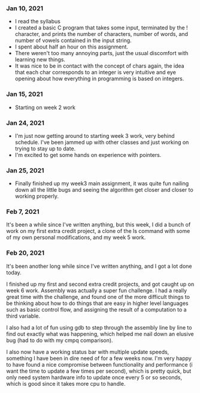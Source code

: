 ### Jan 10, 2021
 - I read the syllabus
 - I created a basic C program that takes some input, terminated by the ! character, and prints the number of characters, number of words, and number of vowels contained in the input string.
 - I spent about half an hour on this assignment.
 - There weren't too many annoying parts, just the usual discomfort with learning new things.
 - It was nice to be in contact with the concept of chars again, the idea that each char corresponds to an integer is very intuitive and eye opening about how everything in programming is based on integers.

### Jan 15, 2021
 - Starting on week 2 work

### Jan 24, 2021
 - I'm just now getting around to starting week 3 work, very behind schedule. I've been jammed up with other classes and just working on trying to stay up to date.
 - I'm excited to get some hands on experience with pointers.

### Jan 25, 2021
  - Finally finished up my week3 main assignment, it was quite fun nailing down all the little bugs and seeing the algorithm get closer and closer to working properly.

### Feb 7, 2021
It's been a while since I've written anything, but this week, I did a bunch of work on my first extra credit project, a clone of the ls command with some of my
own personal modifications, and my week 5 work.

### Feb 20, 2021
It's been another long while since I've written anything, and I got a lot done today.

I finished up my first and second extra credit projects, and got caught up on week 6 work.
Assembly was actually a super fun challenge. I had a really great time with the challenge,
and found one of the more difficult things to be thinking about how to do things that are
easy in higher level languages such as basic control flow, and assigning the result of a
computation to a third variable.

I also had a lot of fun using gdb to step through the assembly line by line to find out
exactly what was happening, which helped me nail down an elusive bug (had to do with my cmpq
comparison).

I also now have a working status bar with multiple update speeds, something I have been
in dire need of for a few weeks now. I'm very happy to have found a nice compromise between
functionality and performance (i want the time to update a few times per second), which is
pretty quick, but only need system hardware info to update once every 5 or so seconds, which
is good since it takes more cpu to handle.
